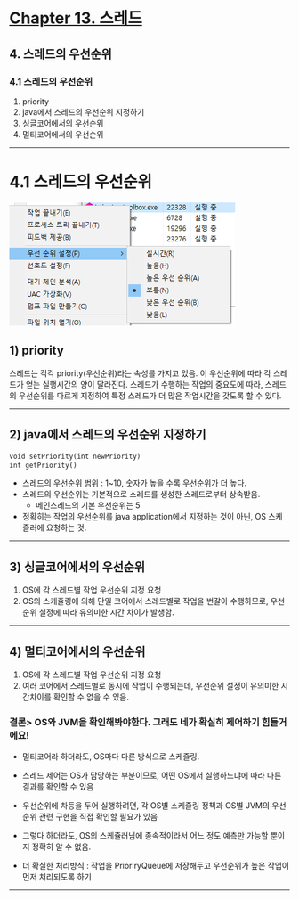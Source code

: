 # <a href = "../README.md" target="_blank">Chapter 13. 스레드</a>
## 4. 스레드의 우선순위
### 4.1 스레드의 우선순위
1) priority
2) java에서 스레드의 우선순위 지정하기
3) 싱글코어에서의 우선순위
4) 멀티코어에서의 우선순위

---

# 4.1 스레드의 우선순위

![img/Priority.png](img/Priority.png)

## 1) priority
스레드는 각각 priority(우선순위)라는 속성를 가지고 있음. 이 우선순위에 따라 각 스레드가 얻는 실행시간의 양이 달라진다.
스레드가 수행하는 작업의 중요도에 따라, 스레드의 우선순위를 다르게 지정하여 특정 스레드가 더 많은 작업시간을 갖도록 할 수 있다.

---

## 2) java에서 스레드의 우선순위 지정하기
```
void setPriority(int newPriority)
int getPriority()
```
- 스레드의 우선순위 범위 : 1~10, 숫자가 높을 수록 우선순위가 더 높다.
- 스레드의 우선순위는 기본적으로 스레드를 생성한 스레드로부터 상속받음.
  - 메인스레드의 기본 우선순위는 5
- 정확히는 작업의 우선순위를 java application에서 지정하는 것이 아닌, OS 스케쥴러에 요청하는 것.

---

## 3) 싱글코어에서의 우선순위
1. OS에 각 스레드별 작업 우선순위 지정 요청  
2. OS의 스케쥴링에 의해 단일 코어에서 스레드별로 작업을 번갈아 수행하므로, 우선순위 설정에 따라 유의미한 시간 차이가 발생함.

---

## 4) 멀티코어에서의 우선순위
1. OS에 각 스레드별 작업 우선순위 지정 요청
2. 여러 코어에서 스레드별로 동시에 작업이 수행되는데, 우선순위 설정이 유의미한 시간차이를 확인할 수 없을 수 있음.

### 결론> OS와 JVM을 확인해봐야한다. 그래도 네가 확실히 제어하기 힘들거에요!
- 멀티코어라 하더라도, OS마다 다른 방식으로 스케쥴링.
- 스레드 제어는 OS가 담당하는 부분이므로, 어떤 OS에서 실행하느냐에 따라 다른 결과를 확인할 수 있음
- 우선순위에 차등을 두어 실행하려면, 각 OS별 스케쥴링 정책과 OS별 JVM의 우선순위 관련 구현을 직접 확인할 필요가 있음
- 그렇다 하더라도, OS의 스케쥴러님에 종속적이라서 어느 정도 예측만 가능할 뿐이지 정확히 알 수 없음.

- 더 확실한 처리방식 : 작업을 PrioriryQueue에 저장해두고 우선순위가 높은 작업이 먼저 처리되도록 하기

---